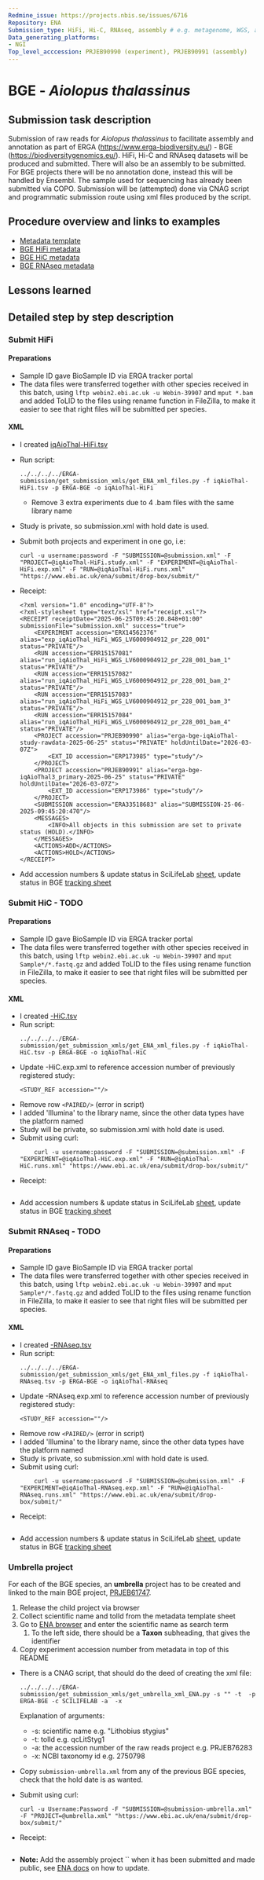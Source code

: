 ```yaml
---
Redmine_issue: https://projects.nbis.se/issues/6716
Repository: ENA
Submission_type: HiFi, Hi-C, RNAseq, assembly # e.g. metagenome, WGS, assembly, - IF RELEVANT
Data_generating_platforms:
- NGI
Top_level_acccession: PRJEB90990 (experiment), PRJEB90991 (assembly)
---
```


# BGE - *Aiolopus thalassinus*

## Submission task description
Submission of raw reads for *Aiolopus thalassinus* to facilitate assembly and annotation as part of ERGA (https://www.erga-biodiversity.eu/) - BGE (https://biodiversitygenomics.eu/). HiFi, Hi-C and RNAseq datasets will be produced and submitted. There will also be an assembly to be submitted. For BGE projects there will be no annotation done, instead this will be handled by Ensembl. The sample used for sequencing has already been submitted via COPO.
Submission will be (attempted) done via CNAG script and programmatic submission route using xml files produced by the script.

## Procedure overview and links to examples

* [Metadata template](./data/BGE-Aiolopus-thalassinus-metadata.xlsx)
* [BGE HiFi metadata](./data/iqAioThal-HiFi.tsv)
* [BGE HiC metadata](./data/iqAioThal-HiC.tsv)
* [BGE RNAseq metadata](./data/iqAioThal-RNAseq.tsv)

## Lessons learned
<!-- What went well? What did not went so well? What would you have done differently? -->

## Detailed step by step description

### Submit HiFi
#### Preparations
* Sample ID gave BioSample ID via ERGA tracker portal
* The data files were transferred together with other species received in this batch, using `lftp webin2.ebi.ac.uk -u Webin-39907` and `mput *.bam` and added ToLID to the files using rename function in FileZilla, to make it easier to see that right files will be submitted per species.
#### XML
* I created [iqAioThal-HiFi.tsv](./data/iqAioThal-HiFi.tsv)
* Run script:
    ```
    ../../../../ERGA-submission/get_submission_xmls/get_ENA_xml_files.py -f iqAioThal-HiFi.tsv -p ERGA-BGE -o iqAioThal-HiFi
    ```
    * Remove 3 extra experiments due to 4 .bam files with the same library name
* Study is private, so submission.xml with hold date is used.

* Submit both projects and experiment in one go, i.e:
    ```
    curl -u username:password -F "SUBMISSION=@submission.xml" -F "PROJECT=@iqAioThal-HiFi.study.xml" -F "EXPERIMENT=@iqAioThal-HiFi.exp.xml" -F "RUN=@iqAioThal-HiFi.runs.xml" "https://www.ebi.ac.uk/ena/submit/drop-box/submit/"
    ```
* Receipt:
    ```
    <?xml version="1.0" encoding="UTF-8"?>
    <?xml-stylesheet type="text/xsl" href="receipt.xsl"?>
    <RECEIPT receiptDate="2025-06-25T09:45:20.848+01:00" submissionFile="submission.xml" success="true">
        <EXPERIMENT accession="ERX14562376" alias="exp_iqAioThal_HiFi_WGS_LV6000904912_pr_228_001" status="PRIVATE"/>
        <RUN accession="ERR15157081" alias="run_iqAioThal_HiFi_WGS_LV6000904912_pr_228_001_bam_1" status="PRIVATE"/>
        <RUN accession="ERR15157082" alias="run_iqAioThal_HiFi_WGS_LV6000904912_pr_228_001_bam_2" status="PRIVATE"/>
        <RUN accession="ERR15157083" alias="run_iqAioThal_HiFi_WGS_LV6000904912_pr_228_001_bam_3" status="PRIVATE"/>
        <RUN accession="ERR15157084" alias="run_iqAioThal_HiFi_WGS_LV6000904912_pr_228_001_bam_4" status="PRIVATE"/>
        <PROJECT accession="PRJEB90990" alias="erga-bge-iqAioThal-study-rawdata-2025-06-25" status="PRIVATE" holdUntilDate="2026-03-07Z">
            <EXT_ID accession="ERP173985" type="study"/>
        </PROJECT>
        <PROJECT accession="PRJEB90991" alias="erga-bge-iqAioThal3_primary-2025-06-25" status="PRIVATE" holdUntilDate="2026-03-07Z">
            <EXT_ID accession="ERP173986" type="study"/>
        </PROJECT>
        <SUBMISSION accession="ERA33518683" alias="SUBMISSION-25-06-2025-09:45:20:470"/>
        <MESSAGES>
            <INFO>All objects in this submission are set to private status (HOLD).</INFO>
        </MESSAGES>
        <ACTIONS>ADD</ACTIONS>
        <ACTIONS>HOLD</ACTIONS>
    </RECEIPT>    
    ```
* Add accession numbers & update status in SciLifeLab [sheet](https://docs.google.com/spreadsheets/d/1mSuL_qGffscer7G1FaiEOdyR68igscJB0CjDNSCNsvg/), update status in BGE [tracking sheet](https://docs.google.com/spreadsheets/d/1IXEyg-XZfwKOtXBHAyJhJIqkmwHhaMn5uXd8GyXHSpY/)

### Submit HiC - **TODO**
#### Preparations
* Sample ID gave BioSample ID via ERGA tracker portal
* The data files were transferred together with other species received in this batch, using `lftp webin2.ebi.ac.uk -u Webin-39907` and `mput Sample*/*.fastq.gz` and added ToLID to the files using rename function in FileZilla, to make it easier to see that right files will be submitted per species.

#### XML
* I created [-HiC.tsv](./data/iqAioThal-HiC.tsv)
* Run script:
    ```
    ../../../../ERGA-submission/get_submission_xmls/get_ENA_xml_files.py -f iqAioThal-HiC.tsv -p ERGA-BGE -o iqAioThal-HiC
    ```
* Update -HiC.exp.xml to reference accession number of previously registered study:
    ```
    <STUDY_REF accession=""/>
    ```
* Remove row `<PAIRED/>` (error in script)
* I added 'Illumina' to the library name, since the other data types have the platform named
* Study will be private, so submission.xml with hold date is used.
* Submit using curl:
    ```
        curl -u username:password -F "SUBMISSION=@submission.xml" -F "EXPERIMENT=@iqAioThal-HiC.exp.xml" -F "RUN=@iqAioThal-HiC.runs.xml" "https://www.ebi.ac.uk/ena/submit/drop-box/submit/"
    ```
* Receipt:
    ```

    ```
* Add accession numbers & update status in SciLifeLab [sheet](https://docs.google.com/spreadsheets/d/1mSuL_qGffscer7G1FaiEOdyR68igscJB0CjDNSCNsvg/), update status in BGE [tracking sheet](https://docs.google.com/spreadsheets/d/1IXEyg-XZfwKOtXBHAyJhJIqkmwHhaMn5uXd8GyXHSpY/)

### Submit RNAseq - **TODO**
#### Preparations
* Sample ID gave BioSample ID via ERGA tracker portal
* The data files were transferred together with other species received in this batch, using `lftp webin2.ebi.ac.uk -u Webin-39907` and `mput Sample*/*.fastq.gz` and added ToLID to the files using rename function in FileZilla, to make it easier to see that right files will be submitted per species.

#### XML
* I created [-RNAseq.tsv](./data/iqAioThal-RNAseq.tsv)
* Run script:
    ```
    ../../../../ERGA-submission/get_submission_xmls/get_ENA_xml_files.py -f iqAioThal-RNAseq.tsv -p ERGA-BGE -o iqAioThal-RNAseq
    ```
* Update -RNAseq.exp.xml to reference accession number of previously registered study:
    ```
    <STUDY_REF accession=""/>
    ```
* Remove row `<PAIRED/>` (error in script)
* I added 'Illumina' to the library name, since the other data types have the platform named
* Study is private, so submission.xml with hold date is used.
* Submit using curl:
    ```
        curl -u username:password -F "SUBMISSION=@submission.xml" -F "EXPERIMENT=@iqAioThal-RNAseq.exp.xml" -F "RUN=@iqAioThal-RNAseq.runs.xml" "https://www.ebi.ac.uk/ena/submit/drop-box/submit/"
    ```
* Receipt:
    ```

    ```
* Add accession numbers & update status in SciLifeLab [sheet](https://docs.google.com/spreadsheets/d/1mSuL_qGffscer7G1FaiEOdyR68igscJB0CjDNSCNsvg/), update status in BGE [tracking sheet](https://docs.google.com/spreadsheets/d/1IXEyg-XZfwKOtXBHAyJhJIqkmwHhaMn5uXd8GyXHSpY/)

### Umbrella project
For each of the BGE species, an **umbrella** project has to be created and linked to the main BGE project, [PRJEB61747](https://www.ebi.ac.uk/ena/browser/view/PRJEB61747).

1. Release the child project via browser
1. Collect scientific name and tolId from the metadata template sheet
1. Go to [ENA browser](https://www.ebi.ac.uk/ena/browser/home) and enter the scientific name as search term
    1. To the left side, there should be a **Taxon** subheading, that gives the identifier
1. Copy experiment accession number from metadata in top of this README
* There is a CNAG script, that should do the deed of creating the xml file:
    ```
    ../../../../ERGA-submission/get_submission_xmls/get_umbrella_xml_ENA.py -s "" -t  -p ERGA-BGE -c SCILIFELAB -a  -x 
    ```
    Explanation of arguments:
    * -s: scientific name e.g. "Lithobius stygius"
    * -t: tolId e.g. qcLitStyg1
    * -a: the accession number of the raw reads project e.g. PRJEB76283
    * -x: NCBI taxonomy id e.g. 2750798

* Copy `submission-umbrella.xml` from any of the previous BGE species, check that the hold date is as wanted.
* Submit using curl:
    ```
    curl -u Username:Password -F "SUBMISSION=@submission-umbrella.xml" -F "PROJECT=@umbrella.xml" "https://www.ebi.ac.uk/ena/submit/drop-box/submit/"
    ```
* Receipt:
    ```
    
    ```
* **Note:** Add the assembly project `` when it has been submitted and made public, see [ENA docs](https://ena-docs.readthedocs.io/en/latest/faq/umbrella.html#adding-children-to-an-umbrella) on how to update.
